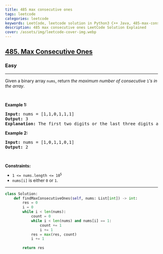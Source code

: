 ```yaml
---
title: 485 max consecutive ones
tags: leetcode
categories: leetcode
keywords: LeetCode, leetcode solution in Python3 C++ Java, 485-max-consecutive-ones solution
description: 485 max consecutive ones LeetCode Solution Explained
cover: /assets/img/leetcode-cover-img.webp
---
```





<h2><a href="https://leetcode.com/problems/max-consecutive-ones/">485. Max Consecutive Ones</a></h2><h3>Easy</h3><hr><div><p>Given a binary array <code>nums</code>, return <em>the maximum number of consecutive </em><code>1</code><em>'s in the array</em>.</p>

<p>&nbsp;</p>
<p><strong>Example 1:</strong></p>

<pre><strong>Input:</strong> nums = [1,1,0,1,1,1]
<strong>Output:</strong> 3
<strong>Explanation:</strong> The first two digits or the last three digits are consecutive 1s. The maximum number of consecutive 1s is 3.
</pre>

<p><strong>Example 2:</strong></p>

<pre><strong>Input:</strong> nums = [1,0,1,1,0,1]
<strong>Output:</strong> 2
</pre>

<p>&nbsp;</p>
<p><strong>Constraints:</strong></p>

<ul>
	<li><code>1 &lt;= nums.length &lt;= 10<sup>5</sup></code></li>
	<li><code>nums[i]</code> is either <code>0</code> or <code>1</code>.</li>
</ul>
</div>

---




```python
class Solution:
    def findMaxConsecutiveOnes(self, nums: List[int]) -> int:
        res = 0
        i = 0
        while i < len(nums):
            count = 0
            while i < len(nums) and nums[i] == 1:
                count += 1
                i += 1
            res = max(res, count)
            i += 1
        
        return res
            
```
